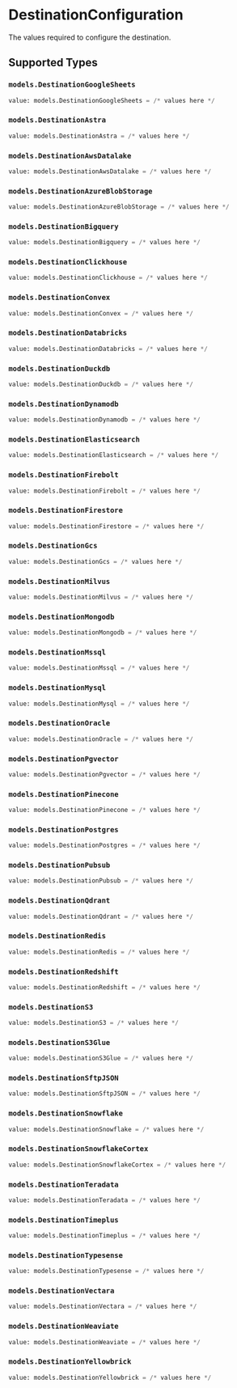 # DestinationConfiguration

The values required to configure the destination.


## Supported Types

### `models.DestinationGoogleSheets`

```python
value: models.DestinationGoogleSheets = /* values here */
```

### `models.DestinationAstra`

```python
value: models.DestinationAstra = /* values here */
```

### `models.DestinationAwsDatalake`

```python
value: models.DestinationAwsDatalake = /* values here */
```

### `models.DestinationAzureBlobStorage`

```python
value: models.DestinationAzureBlobStorage = /* values here */
```

### `models.DestinationBigquery`

```python
value: models.DestinationBigquery = /* values here */
```

### `models.DestinationClickhouse`

```python
value: models.DestinationClickhouse = /* values here */
```

### `models.DestinationConvex`

```python
value: models.DestinationConvex = /* values here */
```

### `models.DestinationDatabricks`

```python
value: models.DestinationDatabricks = /* values here */
```

### `models.DestinationDuckdb`

```python
value: models.DestinationDuckdb = /* values here */
```

### `models.DestinationDynamodb`

```python
value: models.DestinationDynamodb = /* values here */
```

### `models.DestinationElasticsearch`

```python
value: models.DestinationElasticsearch = /* values here */
```

### `models.DestinationFirebolt`

```python
value: models.DestinationFirebolt = /* values here */
```

### `models.DestinationFirestore`

```python
value: models.DestinationFirestore = /* values here */
```

### `models.DestinationGcs`

```python
value: models.DestinationGcs = /* values here */
```

### `models.DestinationMilvus`

```python
value: models.DestinationMilvus = /* values here */
```

### `models.DestinationMongodb`

```python
value: models.DestinationMongodb = /* values here */
```

### `models.DestinationMssql`

```python
value: models.DestinationMssql = /* values here */
```

### `models.DestinationMysql`

```python
value: models.DestinationMysql = /* values here */
```

### `models.DestinationOracle`

```python
value: models.DestinationOracle = /* values here */
```

### `models.DestinationPgvector`

```python
value: models.DestinationPgvector = /* values here */
```

### `models.DestinationPinecone`

```python
value: models.DestinationPinecone = /* values here */
```

### `models.DestinationPostgres`

```python
value: models.DestinationPostgres = /* values here */
```

### `models.DestinationPubsub`

```python
value: models.DestinationPubsub = /* values here */
```

### `models.DestinationQdrant`

```python
value: models.DestinationQdrant = /* values here */
```

### `models.DestinationRedis`

```python
value: models.DestinationRedis = /* values here */
```

### `models.DestinationRedshift`

```python
value: models.DestinationRedshift = /* values here */
```

### `models.DestinationS3`

```python
value: models.DestinationS3 = /* values here */
```

### `models.DestinationS3Glue`

```python
value: models.DestinationS3Glue = /* values here */
```

### `models.DestinationSftpJSON`

```python
value: models.DestinationSftpJSON = /* values here */
```

### `models.DestinationSnowflake`

```python
value: models.DestinationSnowflake = /* values here */
```

### `models.DestinationSnowflakeCortex`

```python
value: models.DestinationSnowflakeCortex = /* values here */
```

### `models.DestinationTeradata`

```python
value: models.DestinationTeradata = /* values here */
```

### `models.DestinationTimeplus`

```python
value: models.DestinationTimeplus = /* values here */
```

### `models.DestinationTypesense`

```python
value: models.DestinationTypesense = /* values here */
```

### `models.DestinationVectara`

```python
value: models.DestinationVectara = /* values here */
```

### `models.DestinationWeaviate`

```python
value: models.DestinationWeaviate = /* values here */
```

### `models.DestinationYellowbrick`

```python
value: models.DestinationYellowbrick = /* values here */
```

